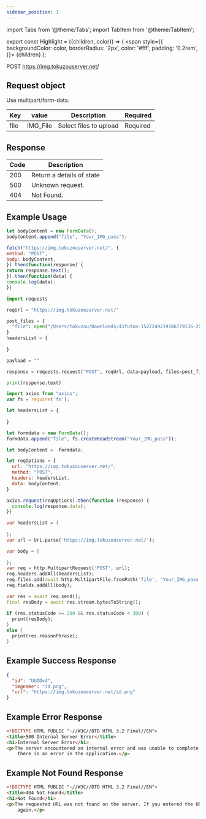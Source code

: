 ```yaml
---
sidebar_position: 1
---
```


import Tabs from '@theme/Tabs';
import TabItem from '@theme/TabItem';

export const Highlight = ({children, color}) => (
  <span
    style={{
      backgroundColor: color,
      borderRadius: '2px',
      color: '#fff',
      padding: '0.2rem',
    }}>
    {children}
  </span>
);

<Highlight color="#25c2a0">POST</Highlight> https://img.tokuzouserver.net/


## Request object
Use multipart/form-data.

| Key | value | Description | Required |
| ---- | ---------- | ----------- | -------- | 
| file | IMG_File | Select files to upload | <Highlight color="#d73232">Required</Highlight>|

## Response
| Code | Description |
| ---- | ----------- |
| 200 | Return a details of state |
| 500 | Unknown request. |
| 404 | Not Found. |

## Example Usage
<Tabs>
  <TabItem value="js" label="Javascript" default>

   ```jsx title="SAMPLE_IMG_POST.js"
let bodyContent = new FormData();
bodyContent.append("file", "Your_IMG_pass");

fetch("https://img.tokuzouserver.net/", { 
  method: "POST",
  body: bodyContent,
}).then(function(response) {
  return response.text();
}).then(function(data) {
  console.log(data);
})
```

  </TabItem>

  <TabItem value="py" label="Python">

```py title="SAMPLE_IMG_POST.py"
import requests

reqUrl = "https://img.tokuzouserver.net/"

post_files = {
  "file": open("/Users/tokuzou/Downloads/41futon-1527249219106779136-20220519_202603-img1.jpg", "rb"),
}
headersList = {
 
}

payload = ""

response = requests.request("POST", reqUrl, data=payload, files=post_files, headers=headersList)

print(response.text)
```

  </TabItem>

  <TabItem value="axios" label="Axios">

```jsx title="SAMPLE_IMG_POST.js"
import axios from "axios";
var fs = require('fs');

let headersList = {
 
}

let formdata = new FormData();
formdata.append("file", fs.createReadStream("Your_IMG_pass"));

let bodyContent =  formdata;

let reqOptions = {
  url: "https://img.tokuzouserver.net/",
  method: "POST",
  headers: headersList,
  data: bodyContent,
}

axios.request(reqOptions).then(function (response) {
  console.log(response.data);
})
```

  </TabItem>

  <TabItem value="Dart" label="Dart">

```dart title="SAMPLE_IMG_POST.dart"
var headersList = {
 
};
var url = Uri.parse('https://img.tokuzouserver.net/');

var body = {
 
};
var req = http.MultipartRequest('POST', url);
req.headers.addAll(headersList);
req.files.add(await http.MultipartFile.fromPath('file', 'Your_IMG_pass'));
req.fields.addAll(body);

var res = await req.send();
final resBody = await res.stream.bytesToString();

if (res.statusCode >= 200 && res.statusCode < 300) {
  print(resBody);
}
else {
  print(res.reasonPhrase);
}
```

  </TabItem>
</Tabs>

## Example Success Response
```json
{
  "id": "UUIDv4",
  "imgname": "id.png",
  "url": "https://img.tokuzouserver.net/id.png"
}
```

## Example Error Response
```html
<!DOCTYPE HTML PUBLIC "-//W3C//DTD HTML 3.2 Final//EN">
<title>500 Internal Server Error</title>
<h1>Internal Server Error</h1>
<p>The server encountered an internal error and was unable to complete your request. Either the server is overloaded or
	there is an error in the application.</p>
```

## Example Not Found Response
```html
<!DOCTYPE HTML PUBLIC "-//W3C//DTD HTML 3.2 Final//EN">
<title>404 Not Found</title>
<h1>Not Found</h1>
<p>The requested URL was not found on the server. If you entered the URL manually please check your spelling and try
	again.</p>
```
